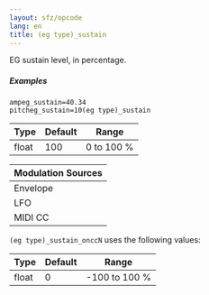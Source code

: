 ```yaml
---
layout: sfz/opcode
lang: en
title: (eg type)_sustain
---
```

EG sustain level, in percentage.

##### Examples

```
ampeg_sustain=40.34
pitcheg_sustain=10(eg type)_sustain
```

| Type  | Default | Range      |
| ---   | ---     | ---        |
| float | 100     | 0 to 100 % |

| Modulation Sources
|           ---
| Envelope | X |
| LFO      | X |
| MIDI CC  | ✓ | (eg type)_sustain_onccN

`(eg type)_sustain_onccN` uses the following values:

| Type  | Default | Range         |
| ---   | ---     | ---           |
| float | 0       | -100 to 100 % |

